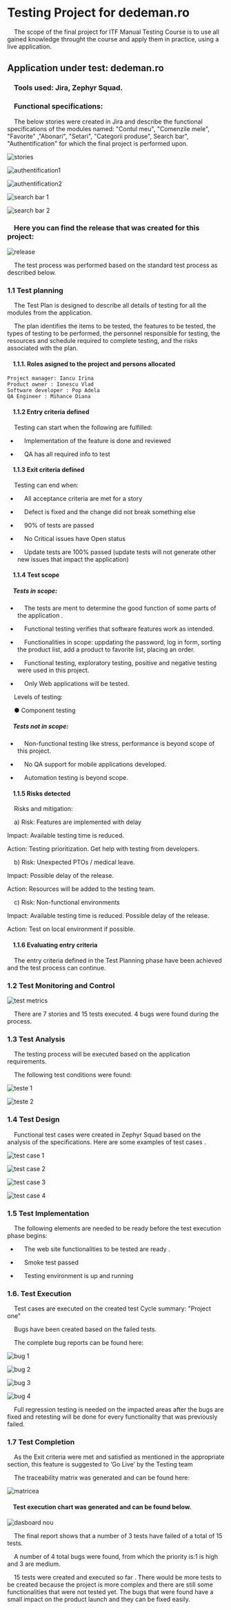  # Testing Project for dedeman.ro

&nbsp;&nbsp;&nbsp;&nbsp;The scope of the final project for ITF Manual Testing Course is to use all gained knowledge throught the course and apply them in practice, using a live application.

## Application under test: dedeman.ro

### &nbsp;&nbsp;&nbsp;&nbsp;Tools used: Jira, Zephyr Squad.

### &nbsp;&nbsp;&nbsp;&nbsp;Functional specifications:

&nbsp;&nbsp;&nbsp;&nbsp;The below stories were created in Jira and describe the functional specifications of the modules named: "Contul meu", "Comenzile mele", "Favorite" ,"Abonari", "Setari", "Categorii produse", Search bar", "Authentification" for which the final project is performed upon.

![stories](https://github.com/DianaMihance/manual_testing_jira_dedeman/assets/167775231/ff625825-4db1-4b7b-a1e6-50daaf1291ce)


![authentification1](https://github.com/DianaMihance/manual_testing_jira_dedeman/assets/167775231/1911062f-dab4-42c9-95da-d0bb97ca5d88)


![authentification2](https://github.com/DianaMihance/manual_testing_jira_dedeman/assets/167775231/f9b2ee12-7517-43c9-bb3d-3acc0e90e176)


![search bar 1](https://github.com/DianaMihance/manual_testing_jira_dedeman/assets/167775231/81074e44-3721-4473-8735-0de3417cb2a9)



![search bar 2](https://github.com/DianaMihance/manual_testing_jira_dedeman/assets/167775231/6ecac75c-e954-4219-a073-62ad8fcf8ab7)



### &nbsp;&nbsp;&nbsp;&nbsp;Here you can find the release that was created for this project:

![release](https://github.com/DianaMihance/manual_testing_jira_dedeman/assets/167775231/b18c3cba-75de-4f0e-87e4-b4c8e2beb708)


&nbsp;&nbsp;&nbsp;&nbsp;The test process was performed based on the standard test process as described below.

### 1.1 Test planning

&nbsp;&nbsp;&nbsp;&nbsp;The Test Plan is designed to describe all details of testing for all the modules from the application.

&nbsp;&nbsp;&nbsp;&nbsp;The plan identifies the items to be tested, the features to be tested, the types of testing to be performed, the personnel responsible for testing, the resources and schedule required to complete testing, and the risks associated with the plan. 

#### &nbsp;&nbsp;&nbsp;&nbsp;1.1.1. Roles asigned to the project and persons allocated


    Project manager: Iancu Irina
    Product owner : Ionescu Vlad
    Software developer : Pop Adela
    QA Engineer : Mihance Diana

#### &nbsp;&nbsp;&nbsp;&nbsp;1.1.2 Entry criteria defined

&nbsp;&nbsp;&nbsp;&nbsp;Testing can start when the following are fulfilled:
 
* &nbsp;&nbsp;&nbsp;&nbsp;Implementation of the feature is done and reviewed

* &nbsp;&nbsp;&nbsp;&nbsp;QA has all required info to test
 
#### &nbsp;&nbsp;&nbsp;&nbsp;1.1.3 Exit criteria defined

&nbsp;&nbsp;&nbsp;&nbsp;Testing can end when:

* &nbsp;&nbsp;&nbsp;&nbsp;All acceptance criteria are met for a story

* &nbsp;&nbsp;&nbsp;&nbsp;Defect is fixed and the change did not break something else

* &nbsp;&nbsp;&nbsp;&nbsp;90% of tests are passed

* &nbsp;&nbsp;&nbsp;&nbsp;No Critical issues have Open status

* &nbsp;&nbsp;&nbsp;&nbsp;Update tests are 100% passed (update tests will not generate other new issues that impact the application)

#### &nbsp;&nbsp;&nbsp;&nbsp;1.1.4 Test scope

##### &nbsp;&nbsp;&nbsp;&nbsp;Tests in scope:

* &nbsp;&nbsp;&nbsp;&nbsp;The tests are ment to determine the good function of some parts of the application .

* &nbsp;&nbsp;&nbsp;&nbsp;Functional testing verifies that software features work as intended.

* &nbsp;&nbsp;&nbsp;&nbsp;Functionalities in scope: uppdating the password, log in form, sorting the product list, add a product to favorite list, placing an order.

* &nbsp;&nbsp;&nbsp;&nbsp;Functional testing, exploratory testing, positive and negative testing were used in this project.

* &nbsp;&nbsp;&nbsp;&nbsp;Only Web applications will be tested.

&nbsp;&nbsp;&nbsp;&nbsp;Levels of testing:

&nbsp;&nbsp;&nbsp;&nbsp;● Component testing

##### &nbsp;&nbsp;&nbsp;&nbsp;Tests not in scope:

* &nbsp;&nbsp;&nbsp;&nbsp;Non-functional testing like stress, performance is beyond scope of this project.

* &nbsp;&nbsp;&nbsp;&nbsp;No QA support for mobile applications developed.

* &nbsp;&nbsp;&nbsp;&nbsp;Automation testing is beyond scope.


#### &nbsp;&nbsp;&nbsp;&nbsp;1.1.5 Risks detected

&nbsp;&nbsp;&nbsp;&nbsp;Risks and mitigation:

&nbsp;&nbsp;&nbsp;&nbsp;a) Risk: Features are implemented with delay

Impact: Available testing time is reduced.

Action: Testing prioritization. Get help with testing from developers.

&nbsp;&nbsp;&nbsp;&nbsp;b) Risk: Unexpected PTOs / medical leave.

Impact: Possible delay of the release.

Action: Resources will be added to the testing team.

&nbsp;&nbsp;&nbsp;&nbsp;c) Risk: Non-functional environments

Impact: Available testing time is reduced. Possible delay of the release.

Action: Test on local environment if possible.


#### &nbsp;&nbsp;&nbsp;&nbsp;1.1.6 Evaluating entry criteria

&nbsp;&nbsp;&nbsp;&nbsp;The entry criteria defined in the Test Planning phase have been achieved and the test process can continue.

### 1.2 Test Monitoring and Control

![test metrics](https://github.com/DianaMihance/manual_testing_jira_dedeman/assets/167775231/823a3dcf-1e2b-4316-b005-7e810ed525fa)

&nbsp;&nbsp;&nbsp;&nbsp;There are 7 stories and 15 tests executed. 4 bugs were found during the process.


### 1.3 Test Analysis

&nbsp;&nbsp;&nbsp;&nbsp;The testing process will be executed based on the application requirements. 

&nbsp;&nbsp;&nbsp;&nbsp;The following test conditions were found:

![teste 1](https://github.com/DianaMihance/manual_testing_jira_dedeman/assets/167775231/efe04438-39cb-4209-bf2f-7ca5dca1484b)

![teste 2](https://github.com/DianaMihance/manual_testing_jira_dedeman/assets/167775231/8fee7761-039f-4d8b-8891-fa27d565a83f)



### 1.4 Test Design

&nbsp;&nbsp;&nbsp;&nbsp;Functional test cases were created in Zephyr Squad based on the analysis of the specifications. Here are some examples of test cases .

![test case 1](https://github.com/DianaMihance/manual_testing_jira_dedeman/assets/167775231/d921f967-ca96-41b8-b7d5-8395b7e6847b)

![test case 2](https://github.com/DianaMihance/manual_testing_jira_dedeman/assets/167775231/4ca545aa-3edc-49a8-a8e2-40ecd540cd6b)

![test case 3](https://github.com/DianaMihance/manual_testing_jira_dedeman/assets/167775231/e57651fa-83e9-419d-85c6-51bdbd46d577)

![test case 4](https://github.com/DianaMihance/manual_testing_jira_dedeman/assets/167775231/2914630a-1a85-4c0a-bf30-4c4dcf8dd588)


### 1.5 Test Implementation

&nbsp;&nbsp;&nbsp;&nbsp;The following elements are needed to be ready before the test execution phase begins:

* &nbsp;&nbsp;&nbsp;&nbsp;The web site functionalities to be tested are ready .

* &nbsp;&nbsp;&nbsp;&nbsp;Smoke test passed 

* &nbsp;&nbsp;&nbsp;&nbsp;Testing environment is up and running

### 1.6. Test Execution

&nbsp;&nbsp;&nbsp;&nbsp;Test cases are executed on the created test Cycle summary: "Project one"

&nbsp;&nbsp;&nbsp;&nbsp;Bugs have been created based on the failed tests. 

&nbsp;&nbsp;&nbsp;&nbsp;The complete bug reports can be found here: 

![bug 1](https://github.com/DianaMihance/manual_testing_jira_dedeman/assets/167775231/38a6d0f1-41c8-4ac2-b7b4-25a2ded4eb7b)

![bug 2](https://github.com/DianaMihance/manual_testing_jira_dedeman/assets/167775231/81270584-e129-4699-921c-d42df60070e7)

![bug 3](https://github.com/DianaMihance/manual_testing_jira_dedeman/assets/167775231/fd2ff5b1-7d00-45c5-aacd-451cf40eb20a)

![bug 4](https://github.com/DianaMihance/manual_testing_jira_dedeman/assets/167775231/9cb0042a-509c-4423-87e2-5273d70e79ca)


&nbsp;&nbsp;&nbsp;&nbsp;Full regression testing is needed on the impacted areas after the bugs are fixed and retesting will be done for every functionality that was previously failed.


### 1.7 Test Completion 

&nbsp;&nbsp;&nbsp;&nbsp;As the Exit criteria were met and satisfied as mentioned in the appropriate section, this feature is suggested to ‘Go Live’ by the Testing team

&nbsp;&nbsp;&nbsp;&nbsp;The traceability matrix was generated and can be found here: 

![matricea](https://github.com/DianaMihance/manual_testing_jira_dedeman/assets/167775231/0e8396ad-30a2-4720-8a66-639fd9a7ceee)


#### &nbsp;&nbsp;&nbsp;&nbsp;Test execution chart was generated and can be found below.

![dasboard nou](https://github.com/DianaMihance/manual_testing_jira_dedeman/assets/167775231/43a55cb4-df88-44b8-a420-bc8aabfe317a)

&nbsp;&nbsp;&nbsp;&nbsp;The final report shows that a number of 3 tests have failed of a total of 15 tests.

&nbsp;&nbsp;&nbsp;&nbsp;A number of 4 total bugs were found, from which the priority is:1 is high and 3 are medium.

&nbsp;&nbsp;&nbsp;&nbsp;15 tests were created and executed so far . There would be more tests to be created because the project is more complex and there are still some functionalities that were not tested yet. The bugs that were found have a small impact on the product launch and they can be fixed easily.


